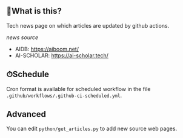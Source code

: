 ## 📌What is this?
Tech news page on which articles are updated by github actions.

_news source_
- AIDB: https://aiboom.net/
- AI-SCHOLAR: https://ai-scholar.tech/

## ⏱Schedule
Cron format is available for scheduled workflow in the file `.github/workflows/.github-ci-scheduled.yml`.

## Advanced
You can edit `python/get_articles.py` to add new source web pages.
